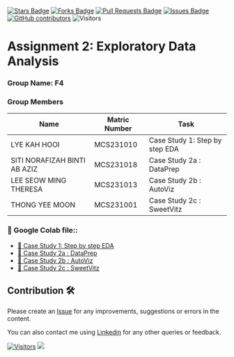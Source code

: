 <a href="https://github.com/drshahizan/BDM/stargazers"><img src="https://img.shields.io/github/stars/drshahizan/BDM" alt="Stars Badge"/></a>
<a href="https://github.com/drshahizan/BDM/network/members"><img src="https://img.shields.io/github/forks/drshahizan/BDM" alt="Forks Badge"/></a>
<a href="https://github.com/drshahizan/BDM/pulls"><img src="https://img.shields.io/github/issues-pr/drshahizan/BDM" alt="Pull Requests Badge"/></a>
<a href="https://github.com/drshahizan/BDM"><img src="https://img.shields.io/github/issues/drshahizan/BDM" alt="Issues Badge"/></a>
<a href="https://github.com/drshahizan/BDM/graphs/contributors"><img alt="GitHub contributors" src="https://img.shields.io/github/contributors/drshahizan/BDM?color=2b9348"></a>
![Visitors](https://api.visitorbadge.io/api/visitors?path=https%3A%2F%2Fgithub.com%2Fdrshahizan%2BDM&labelColor=%23d9e3f0&countColor=%23697689&style=flat)

# Assignment 2: Exploratory Data Analysis

### Group Name: F4
### Group Members

| Name          | Matric Number  | Task            |
| ------------- | -------------- | --------------- |
| LYE KAH HOOI       | MCS231010       | Case Study 1: Step by step EDA          |
| SITI NORAFIZAH BINTI AB AZIZ   | MCS231018        | Case Study 2a : DataPrep          |
| LEE SEOW MING THERESA  | MCS231013        | Case Study 2b : AutoViz          |
| THONG YEE MOON  | MCS231001         | Case Study 2c : SweetVitz         |

### 📂 Google Colab file:: 

* [📖 Case Study 1: Step by step EDA](https://colab.research.google.com/drive/1ZlXCfHmIyD5lD5IRFy8krS_GQZrN8tht?usp=sharing)
* [📖 Case Study 2a : DataPrep](https://colab.research.google.com/drive/1WOU7tCs97gxz17SpIBY2ngaW0EP9Uf12?usp=sharing)
* [📖 Case Study 2b : AutoViz](https://colab.research.google.com/drive/1_4nM11vjSDIQitkYEniAuFoIQwAgiylf?usp=sharing)
* [📖 Case Study 2c : SweetVitz ](https://colab.research.google.com/drive/1rGhogj7yTakeswWfGYLIiuvHUQAs2u9E?usp=sharing)
  
## Contribution 🛠️
Please create an [Issue](https://github.com/drshahizan/BDM/issues) for any improvements, suggestions or errors in the content.

You can also contact me using [Linkedin](https://www.linkedin.com/in/drshahizan/) for any other queries or feedback.

[![Visitors](https://api.visitorbadge.io/api/visitors?path=https%3A%2F%2Fgithub.com%2Fdrshahizan&labelColor=%23697689&countColor=%23555555&style=plastic)](https://visitorbadge.io/status?path=https%3A%2F%2Fgithub.com%2Fdrshahizan)
![](https://hit.yhype.me/github/profile?user_id=81284918)

